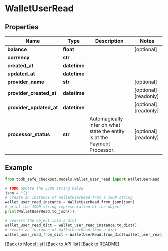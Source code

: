 # WalletUserRead



## Properties

Name | Type | Description | Notes
------------ | ------------- | ------------- | -------------
**balance** | **float** |  | [optional] 
**currency** | **str** |  | 
**created_at** | **datetime** |  | 
**updated_at** | **datetime** |  | 
**provider_name** | **str** |  | [optional] 
**provider_created_at** | **datetime** |  | [optional] [readonly] 
**provider_updated_at** | **datetime** |  | [optional] [readonly] 
**processor_status** | **str** | Automagically infer on what state the entity is at the Payment Processor. | [optional] [readonly] 

## Example

```python
from tpdk_safe_checkout.models.wallet_user_read import WalletUserRead

# TODO update the JSON string below
json = "{}"
# create an instance of WalletUserRead from a JSON string
wallet_user_read_instance = WalletUserRead.from_json(json)
# print the JSON string representation of the object
print(WalletUserRead.to_json())

# convert the object into a dict
wallet_user_read_dict = wallet_user_read_instance.to_dict()
# create an instance of WalletUserRead from a dict
wallet_user_read_from_dict = WalletUserRead.from_dict(wallet_user_read_dict)
```
[[Back to Model list]](../README.md#documentation-for-models) [[Back to API list]](../README.md#documentation-for-api-endpoints) [[Back to README]](../README.md)


